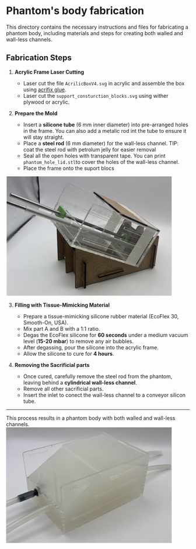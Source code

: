 # Phantom's body fabrication

This directory contains the necessary instructions and files for fabricating a phantom body, including materials and steps for creating both walled and wall-less channels.

## Fabrication Steps

1. **Acrylic Frame Laser Cutting**
    - Laser cut the file `AcrilicBoxV4.svg` in acrylic and assemble the box using [acrifix glue](https://link-url-here.org).
    - Laser cut the `support_consturction_blocks.svg` using wither plywood or acrylic. 

   
   
2. **Prepare the Mold**
   - Insert a **silicone tube** (6 mm inner diameter) into pre-arranged holes in the frame. You can also add a metalic rod int the tube to ensure it will stay straight.
   - Place a **steel rod** (6 mm diameter) for the wall-less channel. TIP: coat the steel rod with petrolum jelly for easier removal
   - Seal all the open holes with transparent tape. You can print `phantom_hole_lid.stl`to cover the holes of the wall-less channel.
   - Place the frame onto the suport blocs

<img src="mold_prep.png" alt="Mold preparation " width="90%"/>

3. **Filling with Tissue-Mimicking Material**
   - Prepare a tissue-mimicking silicone rubber material (EcoFlex 30, Smooth-On, USA).
   - Mix part A and B with a 1:1 ratio.
   - Degas the EcoFlex silicone for **60 seconds** under a medium vacuum level (**15-20 mbar**) to remove any air bubbles.
   - After degassing, pour the silicone into the acrylic frame.
   - Allow the silicone to cure for **4 hours**.

4. **Removing the Sacrificial parts**
   - Once cured, carefully remove the steel rod from the phantom, leaving behind a **cylindrical wall-less channel**.
   - Remove all other sacrificial parts.
   - Insert the inlet to conect the wall-less channel to a conveyor silicon tube.





---

This process results in a phantom body with both walled and wall-less channels.
<img src="Phantom_body.png" alt="Mold final " width="90%"/>